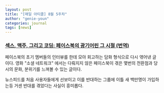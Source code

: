 ```yaml
---
layout: post
title: "[매일 아티클] 8월 5주차"
author: "genie-youn"
categories: journal
tags: [news]
---
```


### [섹스, 맥주, 그리고 코딩: 페이스북의 광기어린 그 시절 (번역)](https://ebadak.news/2020/08/12/sex-beer-and-coding-inside-facebooks-wild-early-days-in-palo-alto/)

페이스북의 초기 멤버들의 인터뷰를 한데 모아 회고하는 담화 형식으로 다시 엮어낸 글이다. 영화 "소셜 네트워크" 에서는 다뤄지지 않은 페이스북이 겪은 몇번의 전환점과 당시의 문화, 분위기를 느껴볼 수 있는 글이다.

뉴스피드를 처음 사용자들에게 선보이고 이를 반대하는 그룹에 이틀 새 백만명이 가입하는등 거센 반대를 겪었다는 사실이 흥미롭다.
